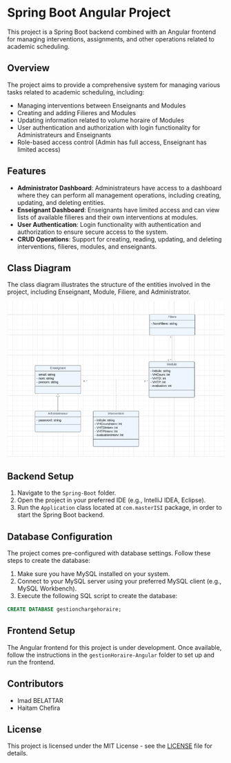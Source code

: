 # Spring Boot Angular Project

This project is a Spring Boot backend combined with an Angular frontend for managing interventions, assignments, and other operations related to academic scheduling.

## Overview

The project aims to provide a comprehensive system for managing various tasks related to academic scheduling, including:

- Managing interventions between Enseignants and Modules
- Creating and adding Filieres and Modules
- Updating information related to volume horaire of Modules
- User authentication and authorization with login functionality for Administrateurs and Enseignants
- Role-based access control (Admin has full access, Enseignant has limited access)

## Features

- **Administrator Dashboard**: Administrateurs have access to a dashboard where they can perform all management operations, including creating, updating, and deleting entities.
- **Enseignant Dashboard**: Enseignants have limited access and can view lists of available filieres and their own interventions at modules.
- **User Authentication**: Login functionality with authentication and authorization to ensure secure access to the system.
- **CRUD Operations**: Support for creating, reading, updating, and deleting interventions, filieres, modules, and enseignants.

## Class Diagram

The class diagram illustrates the structure of the entities involved in the project, including Enseignant, Module, Filiere, and Administrator.

![Class Diagram](images/Class%20diagram.png)

## Backend Setup

1. Navigate to the `Spring-Boot` folder.
2. Open the project in your preferred IDE (e.g., IntelliJ IDEA, Eclipse).
3. Run the `Application` class located at `com.masterISI` package, in order to start the Spring Boot backend.

## Database Configuration

The project comes pre-configured with database settings. Follow these steps to create the database:

1. Make sure you have MySQL installed on your system.
2. Connect to your MySQL server using your preferred MySQL client (e.g., MySQL Workbench).
3. Execute the following SQL script to create the database:

```sql
CREATE DATABASE gestionchargehoraire;
```

## Frontend Setup

The Angular frontend for this project is under development. Once available, follow the instructions in the `gestionHoraire-Angular` folder to set up and run the frontend.

## Contributors

- Imad BELATTAR
- Haitam Chefira

## License

This project is licensed under the MIT License - see the [LICENSE](LICENSE) file for details.

